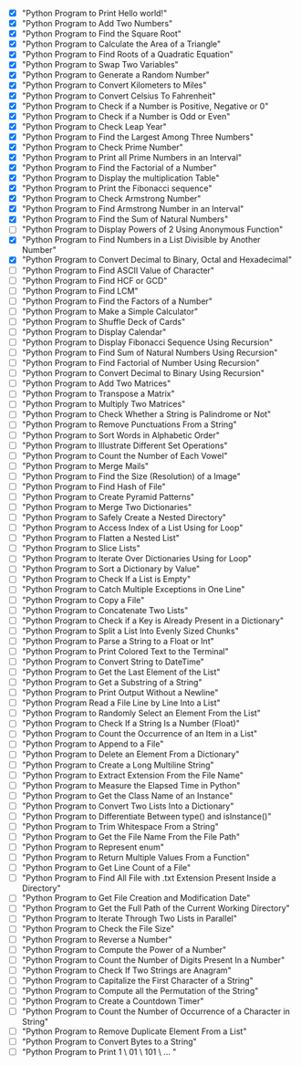 - [x] "Python Program to Print Hello world!"
- [x] "Python Program to Add Two Numbers"
- [x] "Python Program to Find the Square Root"
- [x] "Python Program to Calculate the Area of a Triangle"
- [x] "Python Program to Find Roots of a Quadratic Equation"
- [x] "Python Program to Swap Two Variables"
- [x] "Python Program to Generate a Random Number"
- [x] "Python Program to Convert Kilometers to Miles"
- [x] "Python Program to Convert Celsius To Fahrenheit"
- [x] "Python Program to Check if a Number is Positive, Negative or 0"
- [x] "Python Program to Check if a Number is Odd or Even"
- [x] "Python Program to Check Leap Year"
- [x] "Python Program to Find the Largest Among Three Numbers"
- [x] "Python Program to Check Prime Number"
- [x] "Python Program to Print all Prime Numbers in an Interval"
- [x] "Python Program to Find the Factorial of a Number"
- [x] "Python Program to Display the multiplication Table"
- [x] "Python Program to Print the Fibonacci sequence"
- [x] "Python Program to Check Armstrong Number"
- [x] "Python Program to Find Armstrong Number in an Interval"
- [x] "Python Program to Find the Sum of Natural Numbers"
- [ ] "Python Program to Display Powers of 2 Using Anonymous Function"
- [x] "Python Program to Find Numbers in a List Divisible by Another Number"
- [x] "Python Program to Convert Decimal to Binary, Octal and Hexadecimal"
- [ ] "Python Program to Find ASCII Value of Character"
- [ ] "Python Program to Find HCF or GCD"
- [ ] "Python Program to Find LCM"
- [ ] "Python Program to Find the Factors of a Number"
- [ ] "Python Program to Make a Simple Calculator"
- [ ] "Python Program to Shuffle Deck of Cards"
- [ ] "Python Program to Display Calendar"
- [ ] "Python Program to Display Fibonacci Sequence Using Recursion"
- [ ] "Python Program to Find Sum of Natural Numbers Using Recursion"
- [ ] "Python Program to Find Factorial of Number Using Recursion"
- [ ] "Python Program to Convert Decimal to Binary Using Recursion"
- [ ] "Python Program to Add Two Matrices"
- [ ] "Python Program to Transpose a Matrix"
- [ ] "Python Program to Multiply Two Matrices"
- [ ] "Python Program to Check Whether a String is Palindrome or Not"
- [ ] "Python Program to Remove Punctuations From a String"
- [ ] "Python Program to Sort Words in Alphabetic Order"
- [ ] "Python Program to Illustrate Different Set Operations"
- [ ] "Python Program to Count the Number of Each Vowel"
- [ ] "Python Program to Merge Mails"
- [ ] "Python Program to Find the Size (Resolution) of a Image"
- [ ] "Python Program to Find Hash of File"
- [ ] "Python Program to Create Pyramid Patterns"
- [ ] "Python Program to Merge Two Dictionaries"
- [ ] "Python Program to Safely Create a Nested Directory"
- [ ] "Python Program to Access Index of a List Using for Loop"
- [ ] "Python Program to Flatten a Nested List"
- [ ] "Python Program to Slice Lists"
- [ ] "Python Program to Iterate Over Dictionaries Using for Loop"
- [ ] "Python Program to Sort a Dictionary by Value"
- [ ] "Python Program to Check If a List is Empty"
- [ ] "Python Program to Catch Multiple Exceptions in One Line"
- [ ] "Python Program to Copy a File"
- [ ] "Python Program to Concatenate Two Lists"
- [ ] "Python Program to Check if a Key is Already Present in a Dictionary"
- [ ] "Python Program to Split a List Into Evenly Sized Chunks"
- [ ] "Python Program to Parse a String to a Float or Int"
- [ ] "Python Program to Print Colored Text to the Terminal"
- [ ] "Python Program to Convert String to DateTime"
- [ ] "Python Program to Get the Last Element of the List"
- [ ] "Python Program to Get a Substring of a String"
- [ ] "Python Program to Print Output Without a Newline"
- [ ] "Python Program Read a File Line by Line Into a List"
- [ ] "Python Program to Randomly Select an Element From the List"
- [ ] "Python Program to Check If a String Is a Number (Float)"
- [ ] "Python Program to Count the Occurrence of an Item in a List"
- [ ] "Python Program to Append to a File"
- [ ] "Python Program to Delete an Element From a Dictionary"
- [ ] "Python Program to Create a Long Multiline String"
- [ ] "Python Program to Extract Extension From the File Name"
- [ ] "Python Program to Measure the Elapsed Time in Python"
- [ ] "Python Program to Get the Class Name of an Instance"
- [ ] "Python Program to Convert Two Lists Into a Dictionary"
- [ ] "Python Program to Differentiate Between type() and isInstance()"
- [ ] "Python Program to Trim Whitespace From a String"
- [ ] "Python Program to Get the File Name From the File Path"
- [ ] "Python Program to Represent enum"
- [ ] "Python Program to Return Multiple Values From a Function"
- [ ] "Python Program to Get Line Count of a File"
- [ ] "Python Program to Find All File with .txt Extension Present Inside a Directory"
- [ ] "Python Program to Get File Creation and Modification Date"
- [ ] "Python Program to Get the Full Path of the Current Working Directory"
- [ ] "Python Program to Iterate Through Two Lists in Parallel"
- [ ] "Python Program to Check the File Size"
- [ ] "Python Program to Reverse a Number"
- [ ] "Python Program to Compute the Power of a Number"
- [ ] "Python Program to Count the Number of Digits Present In a Number"
- [ ] "Python Program to Check If Two Strings are Anagram"
- [ ] "Python Program to Capitalize the First Character of a String"
- [ ] "Python Program to Compute all the Permutation of the String"
- [ ] "Python Program to Create a Countdown Timer"
- [ ] "Python Program to Count the Number of Occurrence of a Character in String"
- [ ] "Python Program to Remove Duplicate Element From a List"
- [ ] "Python Program to Convert Bytes to a String"
- [ ] "Python Program to Print 1 \ 01 \ 101 \ ... "